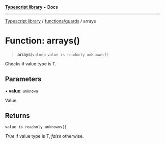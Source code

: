[**Typescript library**](../../../index.md) • **Docs**

***

[Typescript library](../../../modules.md) / [functions/guards](../index.md) / arrays

# Function: arrays()

> **arrays**(`value`): `value is readonly unknowns[]`

Checks if value type is T.

## Parameters

• **value**: `unknown`

Value.

## Returns

`value is readonly unknowns[]`

_True_ if value type is T, _false_ otherwise.
